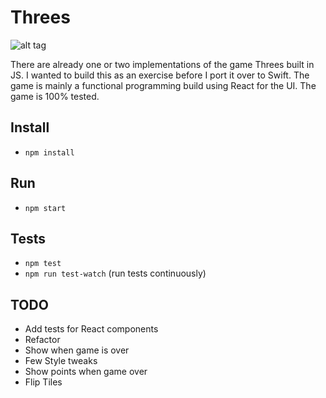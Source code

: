 # Threes

![alt tag](https://s31.postimg.org/h9zava6kr/Screen_Shot_2016_06_19_at_5_46_19_PM.png)

There are already one or two implementations of the game Threes built in JS. I wanted to build this as an exercise before I port it over to Swift. The game is mainly a functional programming build using React for the UI. The game is 100% tested.

## Install

* `npm install`

## Run

* `npm start`

## Tests

* `npm test`
* `npm run test-watch` (run tests continuously)

## TODO

* Add tests for React components
* Refactor
* Show when game is over
* Few Style tweaks
* Show points when game over
* Flip Tiles

